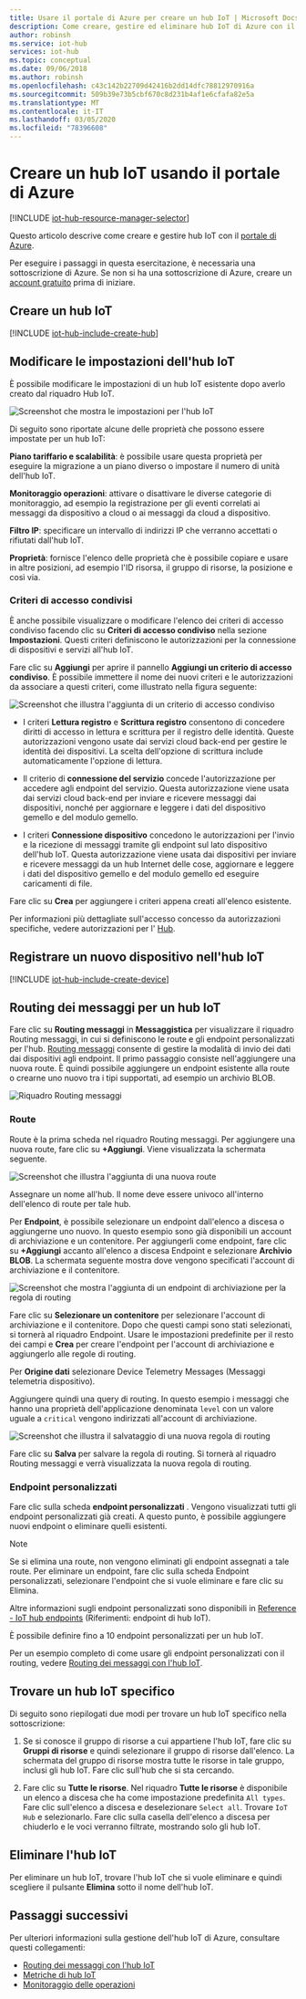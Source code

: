 ```yaml
---
title: Usare il portale di Azure per creare un hub IoT | Microsoft Docs
description: Come creare, gestire ed eliminare hub IoT di Azure con il portale di Azure. Include informazioni su piani tariffari, ridimensionamento, sicurezza e configurazione della messaggistica.
author: robinsh
ms.service: iot-hub
services: iot-hub
ms.topic: conceptual
ms.date: 09/06/2018
ms.author: robinsh
ms.openlocfilehash: c43c142b22709d42416b2dd14dfc78812970916a
ms.sourcegitcommit: 509b39e73b5cbf670c8d231b4af1e6cfafa82e5a
ms.translationtype: MT
ms.contentlocale: it-IT
ms.lasthandoff: 03/05/2020
ms.locfileid: "78396608"
---
```

# <a name="create-an-iot-hub-using-the-azure-portal"></a>Creare un hub IoT usando il portale di Azure

[!INCLUDE [iot-hub-resource-manager-selector](../../includes/iot-hub-resource-manager-selector.md)]

Questo articolo descrive come creare e gestire hub IoT con il [portale di Azure](https://portal.azure.com).

Per eseguire i passaggi in questa esercitazione, è necessaria una sottoscrizione di Azure. Se non si ha una sottoscrizione di Azure, creare un [account gratuito](https://azure.microsoft.com/free/?WT.mc_id=A261C142F) prima di iniziare.

## <a name="create-an-iot-hub"></a>Creare un hub IoT

[!INCLUDE [iot-hub-include-create-hub](../../includes/iot-hub-include-create-hub.md)]

## <a name="change-the-settings-of-the-iot-hub"></a>Modificare le impostazioni dell'hub IoT

È possibile modificare le impostazioni di un hub IoT esistente dopo averlo creato dal riquadro Hub IoT.

![Screenshot che mostra le impostazioni per l'hub IoT](./media/iot-hub-create-through-portal/iot-hub-settings-panel.png)

Di seguito sono riportate alcune delle proprietà che possono essere impostate per un hub IoT:

**Piano tariffario e scalabilità**: è possibile usare questa proprietà per eseguire la migrazione a un piano diverso o impostare il numero di unità dell'hub IoT. 

**Monitoraggio operazioni**: attivare o disattivare le diverse categorie di monitoraggio, ad esempio la registrazione per gli eventi correlati ai messaggi da dispositivo a cloud o ai messaggi da cloud a dispositivo.

**Filtro IP**: specificare un intervallo di indirizzi IP che verranno accettati o rifiutati dall'hub IoT.

**Proprietà**: fornisce l'elenco delle proprietà che è possibile copiare e usare in altre posizioni, ad esempio l'ID risorsa, il gruppo di risorse, la posizione e così via.

### <a name="shared-access-policies"></a>Criteri di accesso condivisi

È anche possibile visualizzare o modificare l'elenco dei criteri di accesso condiviso facendo clic su **Criteri di accesso condiviso** nella sezione **Impostazioni**. Questi criteri definiscono le autorizzazioni per la connessione di dispositivi e servizi all'hub IoT. 

Fare clic su **Aggiungi** per aprire il pannello **Aggiungi un criterio di accesso condiviso**.  È possibile immettere il nome dei nuovi criteri e le autorizzazioni da associare a questi criteri, come illustrato nella figura seguente:

![Screenshot che illustra l'aggiunta di un criterio di accesso condiviso](./media/iot-hub-create-through-portal/iot-hub-add-shared-access-policy.png)

* I criteri **Lettura registro** e **Scrittura registro** consentono di concedere diritti di accesso in lettura e scrittura per il registro delle identità. Queste autorizzazioni vengono usate dai servizi cloud back-end per gestire le identità dei dispositivi. La scelta dell'opzione di scrittura include automaticamente l'opzione di lettura.

* Il criterio di **connessione del servizio** concede l'autorizzazione per accedere agli endpoint del servizio. Questa autorizzazione viene usata dai servizi cloud back-end per inviare e ricevere messaggi dai dispositivi, nonché per aggiornare e leggere i dati del dispositivo gemello e del modulo gemello.

* I criteri **Connessione dispositivo** concedono le autorizzazioni per l'invio e la ricezione di messaggi tramite gli endpoint sul lato dispositivo dell'hub IoT. Questa autorizzazione viene usata dai dispositivi per inviare e ricevere messaggi da un hub Internet delle cose, aggiornare e leggere i dati del dispositivo gemello e del modulo gemello ed eseguire caricamenti di file.

Fare clic su **Crea** per aggiungere i criteri appena creati all'elenco esistente.

Per informazioni più dettagliate sull'accesso concesso da autorizzazioni specifiche, vedere autorizzazioni per l' [Hub](./iot-hub-devguide-security.md#iot-hub-permissions).

## <a name="register-a-new-device-in-the-iot-hub"></a>Registrare un nuovo dispositivo nell'hub IoT

[!INCLUDE [iot-hub-include-create-device](../../includes/iot-hub-include-create-device.md)]

## <a name="message-routing-for-an-iot-hub"></a>Routing dei messaggi per un hub IoT

Fare clic su **Routing messaggi** in **Messaggistica** per visualizzare il riquadro Routing messaggi, in cui si definiscono le route e gli endpoint personalizzati per l'hub. [Routing messaggi](iot-hub-devguide-messages-d2c.md) consente di gestire la modalità di invio dei dati dai dispositivi agli endpoint. Il primo passaggio consiste nell'aggiungere una nuova route. È quindi possibile aggiungere un endpoint esistente alla route o crearne uno nuovo tra i tipi supportati, ad esempio un archivio BLOB. 

![Riquadro Routing messaggi](./media/iot-hub-create-through-portal/iot-hub-message-routing.png)

### <a name="routes"></a>Route

Route è la prima scheda nel riquadro Routing messaggi. Per aggiungere una nuova route, fare clic su **+Aggiungi**. Viene visualizzata la schermata seguente. 

![Screenshot che illustra l'aggiunta di una nuova route](./media/iot-hub-create-through-portal/iot-hub-add-route-storage-endpoint.png)

Assegnare un nome all'hub. Il nome deve essere univoco all'interno dell'elenco di route per tale hub. 

Per **Endpoint**, è possibile selezionare un endpoint dall'elenco a discesa o aggiungerne uno nuovo. In questo esempio sono già disponibili un account di archiviazione e un contenitore. Per aggiungerli come endpoint, fare clic su **+Aggiungi** accanto all'elenco a discesa Endpoint e selezionare **Archivio BLOB**. La schermata seguente mostra dove vengono specificati l'account di archiviazione e il contenitore.

![Screenshot che mostra l'aggiunta di un endpoint di archiviazione per la regola di routing](./media/iot-hub-create-through-portal/iot-hub-routing-add-storage-endpoint.png)

Fare clic su **Selezionare un contenitore** per selezionare l'account di archiviazione e il contenitore. Dopo che questi campi sono stati selezionati, si tornerà al riquadro Endpoint. Usare le impostazioni predefinite per il resto dei campi e **Crea** per creare l'endpoint per l'account di archiviazione e aggiungerlo alle regole di routing.

Per **Origine dati** selezionare Device Telemetry Messages (Messaggi telemetria dispositivo). 

Aggiungere quindi una query di routing. In questo esempio i messaggi che hanno una proprietà dell'applicazione denominata `level` con un valore uguale a `critical` vengono indirizzati all'account di archiviazione.

![Screenshot che illustra il salvataggio di una nuova regola di routing](./media/iot-hub-create-through-portal/iot-hub-add-route.png)

Fare clic su **Salva** per salvare la regola di routing. Si tornerà al riquadro Routing messaggi e verrà visualizzata la nuova regola di routing.

### <a name="custom-endpoints"></a>Endpoint personalizzati

Fare clic sulla scheda **endpoint personalizzati** . Vengono visualizzati tutti gli endpoint personalizzati già creati. A questo punto, è possibile aggiungere nuovi endpoint o eliminare quelli esistenti. 

> [!NOTE]
> Se si elimina una route, non vengono eliminati gli endpoint assegnati a tale route. Per eliminare un endpoint, fare clic sulla scheda Endpoint personalizzati, selezionare l'endpoint che si vuole eliminare e fare clic su Elimina.
>

Altre informazioni sugli endpoint personalizzati sono disponibili in [Reference - IoT hub endpoints](iot-hub-devguide-endpoints.md) (Riferimenti: endpoint di hub IoT).

È possibile definire fino a 10 endpoint personalizzati per un hub IoT. 

Per un esempio completo di come usare gli endpoint personalizzati con il routing, vedere [Routing dei messaggi con l'hub IoT](tutorial-routing.md).

## <a name="find-a-specific-iot-hub"></a>Trovare un hub IoT specifico

Di seguito sono riepilogati due modi per trovare un hub IoT specifico nella sottoscrizione:

1. Se si conosce il gruppo di risorse a cui appartiene l'hub IoT, fare clic su **Gruppi di risorse** e quindi selezionare il gruppo di risorse dall'elenco. La schermata del gruppo di risorse mostra tutte le risorse in tale gruppo, inclusi gli hub IoT. Fare clic sull'hub che si sta cercando.

2. Fare clic su **Tutte le risorse**. Nel riquadro **Tutte le risorse** è disponibile un elenco a discesa che ha come impostazione predefinita `All types`. Fare clic sull'elenco a discesa e deselezionare `Select all`. Trovare `IoT Hub` e selezionarlo. Fare clic sulla casella dell'elenco a discesa per chiuderlo e le voci verranno filtrate, mostrando solo gli hub IoT.

## <a name="delete-the-iot-hub"></a>Eliminare l'hub IoT

Per eliminare un hub IoT, trovare l'hub IoT che si vuole eliminare e quindi scegliere il pulsante **Elimina** sotto il nome dell'hub IoT.

## <a name="next-steps"></a>Passaggi successivi

Per ulteriori informazioni sulla gestione dell'hub IoT di Azure, consultare questi collegamenti:

* [Routing dei messaggi con l'hub IoT](tutorial-routing.md)
* [Metriche di hub IoT](iot-hub-metrics.md)
* [Monitoraggio delle operazioni](iot-hub-operations-monitoring.md)